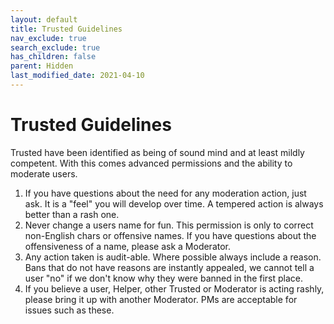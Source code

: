 ```yaml
---
layout: default
title: Trusted Guidelines
nav_exclude: true
search_exclude: true
has_children: false
parent: Hidden
last_modified_date: 2021-04-10
---
```


# Trusted Guidelines
Trusted have been identified as being of sound mind and at least mildly competent. With this comes advanced permissions and the ability to moderate users. 

1. If you have questions about the need for any moderation action, just ask. It is a "feel" you will develop over time. A tempered action is always better than a rash one.
2. Never change a users name for fun. This permission is only to correct non-English chars or offensive names. If you have questions about the offensiveness of a name, please ask a Moderator.
3. Any action taken is audit-able. Where possible always include a reason. Bans that do not have reasons are instantly appealed, we cannot tell a user "no" if we don't know why they were banned in the first place.
4. If you believe a user, Helper, other Trusted or Moderator is acting rashly, please bring it up with another Moderator. PMs are acceptable for issues such as these. 
